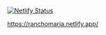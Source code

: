 
[![Netlify Status](https://api.netlify.com/api/v1/badges/979b24d4-b2f4-4ad0-9a93-f2e8c0a07801/deploy-status)](https://app.netlify.com/sites/ranchomaria/deploys)

https://ranchomaria.netlify.app/
